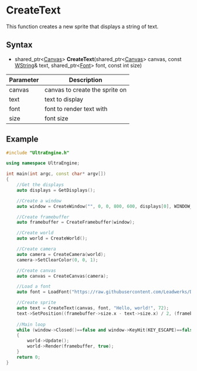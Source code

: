 # CreateText

This function creates a new sprite that displays a string of text.

## Syntax

- shared_ptr<[Canvas](Canvas.md)\> **CreateText**(shared_ptr<[Canvas](Canvas.md)\> canvas, const [WString](WString.md)& text, shared_ptr<[Font](Font.md)\> font, const int size)

| Parameter | Description |
|---|---|
| canvas | canvas to create the sprite on |
| text | text to display |
| font | font to render text with |
| size | font size |

## Example

```c++
#include "UltraEngine.h"

using namespace UltraEngine;

int main(int argc, const char* argv[])
{
    //Get the displays
    auto displays = GetDisplays();

    //Create a window
    auto window = CreateWindow("", 0, 0, 800, 600, displays[0], WINDOW_CENTER | WINDOW_TITLEBAR);

    //Create framebuffer
    auto framebuffer = CreateFramebuffer(window);

    //Create world
    auto world = CreateWorld();

    //Create camera
    auto camera = CreateCamera(world);
    camera->SetClearColor(0, 0, 1);

    //Create canvas
    auto canvas = CreateCanvas(camera);

    //Load a font
    auto font = LoadFont("https://raw.githubusercontent.com/Leadwerks/Documentation/master/Assets/Fonts/FreeSans.ttf");

    //Create sprite
    auto text = CreateText(canvas, font, "Hello, world!", 72);
    text->SetPosition((framebuffer->size.x - text->size.x) / 2, (framebuffer->size.y - text->size.y) / 2);
    
    //Main loop
    while (window->Closed()==false and window->KeyHit(KEY_ESCAPE)==false)
    {
        world->Update();
        world->Render(framebuffer, true);
    }
    return 0;
}

```
